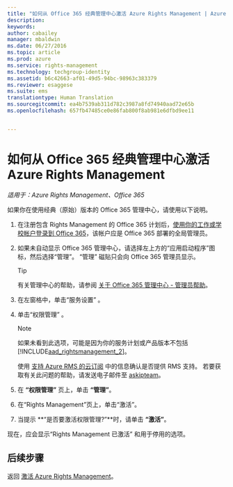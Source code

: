 ```yaml
---
title: "如何从 Office 365 经典管理中心激活 Azure Rights Management | Azure RMS"
description: 
keywords: 
author: cabailey
manager: mbaldwin
ms.date: 06/27/2016
ms.topic: article
ms.prod: azure
ms.service: rights-management
ms.technology: techgroup-identity
ms.assetid: b6c42663-af01-49d5-94bc-98963c383379
ms.reviewer: esaggese
ms.suite: ems
translationtype: Human Translation
ms.sourcegitcommit: ea4b7539ab311d782c3987a8fd74940aad72e65b
ms.openlocfilehash: 657fb47485ce0e86fab800f8ab981e6dfbd9ee11


---
```


# 如何从 Office 365 经典管理中心激活 Azure Rights Management

*适用于：Azure Rights Management、Office 365*


如果你在使用经典（原始）版本的 Office 365 管理中心，请使用以下说明。

1. 在注册包含 Rights Management 的 Office 365 计划后，[使用你的工作或学校帐户登录到 Office 365](https://portal.office.com/)，该帐户应是 Office 365 部署的全局管理员。

2. 如果未自动显示 Office 365 管理中心，请选择左上方的“应用启动程序”图标，然后选择“管理”。 “管理”  磁贴只会向 Office 365 管理员显示。

    > [!TIP]
    > 有关管理中心的帮助，请参阅 [关于 Office 365 管理中心 - 管理员帮助](https://support.office.com/article/About-the-Office-365-admin-center-Admin-Help-58537702-d421-4d02-8141-e128e3703547)。

3. 在左窗格中，单击“服务设置” 。

4.  单击“权限管理” 。

    > [!NOTE]
    >如果未看到此选项，可能是因为你的服务计划或产品版本不包括 [!INCLUDE[aad_rightsmanagement_2](../includes/aad_rightsmanagement_2_md.md)]。
    >
    >使用 [支持 Azure RMS 的云订阅](../get-started/requirements-subscriptions.md) 中的信息确认是否提供 RMS 支持。 若要获取有关此问题的帮助，请发送电子邮件至 [askipteam](mailto:askipteam?subject=I%20cannot%20activate%20RMS)。

5. 在 **“权限管理”** 页上，单击 **“管理”**。

6. 在“Rights Management”页上，单击“激活”。

7. 当提示 **“是否要激活权限管理?”**时，请单击 **“激活”**。

现在，应会显示“Rights Management 已激活”  和用于停用的选项。

## 后续步骤
返回 [激活 Azure Rights Management](activate-service.md)。


<!--HONumber=Jun16_HO4-->


